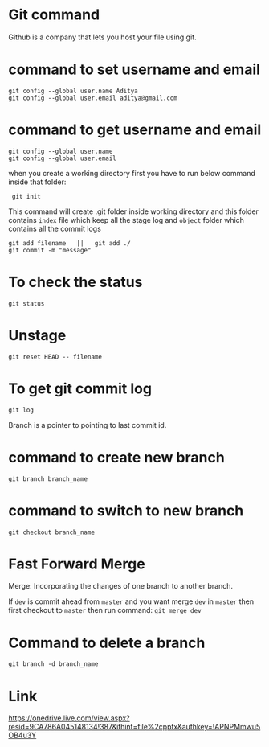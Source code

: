 # Git command

Github is a company that lets you host your file using git.

# command to set username and email
    git config --global user.name Aditya 
    git config --global user.email aditya@gmail.com
# command to get username and email
    git config --global user.name
    git config --global user.email

when you create a working directory first you have to run  below command inside that folder:

     git init
This command will create .git folder inside working directory and this folder contains ```index``` file which keep all the stage log and  ```object``` folder which contains all the commit logs
    
    git add filename   ||   git add ./
    git commit -m "message"
    
# To check the status
    git status

# Unstage 

    git reset HEAD -- filename
    
    
# To get git commit log
    git log
  
Branch is a pointer to pointing to last commit id.

# command to create new branch
    git branch branch_name
# command to switch to new branch
    git checkout branch_name
# Fast Forward Merge    
 Merge: Incorporating the changes of one branch to another branch.
 
 If ```dev``` is commit ahead from ```master``` and you want merge ```dev``` in ```master``` then first checkout to ```master``` then run command: ```git merge dev```

# Command to delete a branch
    git branch -d branch_name


# Link
 https://onedrive.live.com/view.aspx?resid=9CA786A045148134!387&ithint=file%2cpptx&authkey=!APNPMmwu5OB4u3Y
    
 
